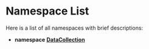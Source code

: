 
# Namespace List

Here is a list of all namespaces with brief descriptions:


* **namespace** [**DataCollection**](namespace_data_collection.md)     

